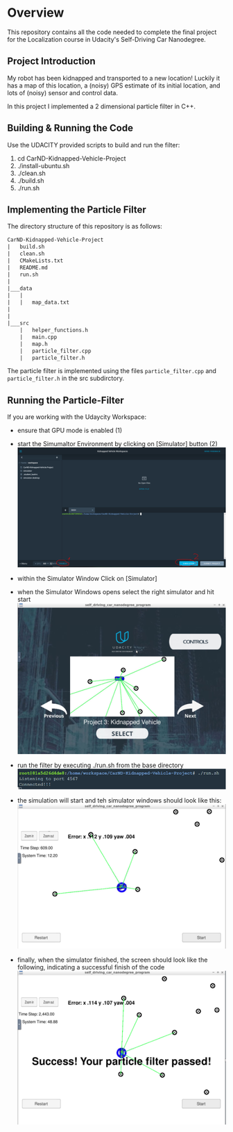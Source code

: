 # Overview
This repository contains all the code needed to complete the final project for the Localization course in Udacity's Self-Driving Car Nanodegree.

## Project Introduction
My robot has been kidnapped and transported to a new location! Luckily it has a map of this location, a (noisy) GPS estimate of its initial location, and lots of (noisy) sensor and control data.
>
In this project I implemented a 2 dimensional particle filter in C++. 

## Building & Running the Code

Use the UDACITY provided scripts to build and run the filter:

1.  cd CarND-Kidnapped-Vehicle-Project
2. ./install-ubuntu.sh
3. ./clean.sh
4. ./build.sh
5. ./run.sh


## Implementing the Particle Filter
The directory structure of this repository is as follows:

```
CarND-Kidnapped-Vehicle-Project
|   build.sh
|   clean.sh
|   CMakeLists.txt
|   README.md
|   run.sh
|
|___data
|   |   
|   |   map_data.txt
|   
|   
|___src
    |   helper_functions.h
    |   main.cpp
    |   map.h
    |   particle_filter.cpp
    |   particle_filter.h
```

The particle filter is implemented using the files `particle_filter.cpp` and `particle_filter.h` in the src subdirctory.


## Running the Particle-Filter

If you are working with the Udaycity Workspace:
- ensure that GPU mode is enabled (1)
- start the Simumaltor Environment by clicking on [Simulator] button (2)
![enable the environment](images/start-GPU.PNG)

- within the Simulator Window Click on [Simulator] 
- when the Simulator Windows opens select the right simulator and hit start
![run the simulator](images/ProjectSelection.PNG)

- run the filter by executing ./run.sh from the base directory
![run the simulator](images/connected.PNG)

- the simulation will start and teh simulator windows should look like this:
![run the simulator](images/sim_running.PNG)

- finally, when the simulator finished, the screen should look like the following, indicating a successful finish of the code
![run the simulator](images/passed.PNG)


